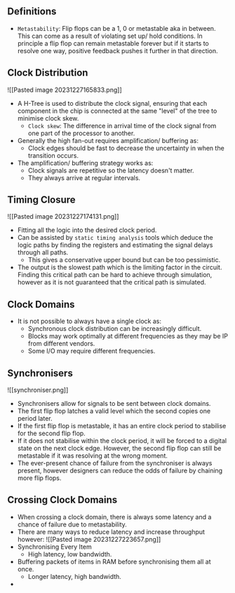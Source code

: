 ## Definitions
* `Metastability`: Flip flops can be a 1, 0 or metastable aka in between. This can come as a result of violating set up/ hold conditions. In principle a flip flop can remain metastable forever but if it starts to resolve one way, positive feedback pushes it further in that direction.

## Clock Distribution
![[Pasted image 20231227165833.png]]
* A H-Tree is used to distribute the clock signal, ensuring that each component in the chip is connected at the same "level" of the tree to minimise clock skew.
	* `Clock skew`: The difference in arrival time of the clock signal from one part of the processor to another.
* Generally the high fan-out requires amplification/ buffering as:
	* Clock edges should be fast to decrease the uncertainty in when the transition occurs.
* The amplification/ buffering strategy works as:
	* Clock signals are repetitive so the latency doesn't matter. 
	* They always arrive at regular intervals.

## Timing Closure
![[Pasted image 20231227174131.png]]
* Fitting all the logic into the desired clock period.
* Can be assisted by `static timing analysis` tools which deduce the logic paths by finding the registers and estimating the signal delays through all paths.
	* This gives a conservative upper bound but can be too pessimistic.
* The output is the slowest path which is the limiting factor in the circuit. Finding this critical path can be hard to achieve through simulation, however as it is not guaranteed that the critical path is simulated.

## Clock Domains
* It is not possible to always have a single clock as:
	* Synchronous clock distribution can be increasingly difficult.
	* Blocks may work optimally at different frequencies as they may be IP from different vendors.
	* Some I/O may require different frequencies.

## Synchronisers
![[synchroniser.png]]
* Synchronisers allow for signals to be sent between clock domains.
* The first flip flop latches a valid level which the second copies one period later.
* If the first flip flop is metastable, it has an entire clock period to stabilise for the second flip flop.
* If it does not stabilise within the clock period, it will be forced to a digital state on the next clock edge. However, the second flip flop can still be metastable if it was resolving at the wrong moment.
* The ever-present chance of failure from the synchroniser is always present, however designers can reduce the odds of failure by chaining more flip flops.

## Crossing Clock Domains
* When crossing a clock domain, there is always some latency and a chance of failure due to metastability.
* There are many ways to reduce latency and increase throughput however:
![[Pasted image 20231227223657.png]]
* Synchronising Every Item
	* High latency, low bandwidth.
* Buffering packets of items in RAM before synchronising them all at once.
	* Longer latency, high bandwidth.
* 